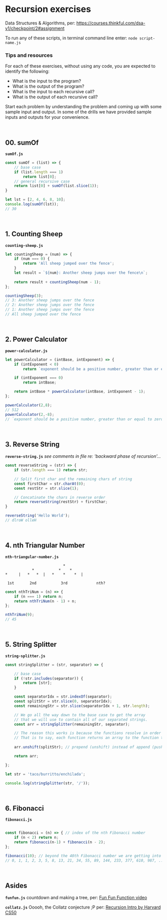 # Recursion exercises

Data Structures & Algorithms, per: https://courses.thinkful.com/dsa-v1/checkpoint/2#assignment

To run any of these scripts, in terminal command line enter: `node script-name.js`

### Tips and resources

For each of these exercises, without using any code, you are expected to identify the following:

* What is the input to the program?
* What is the output of the program?
* What is the input to each recursive call?
* What is the output of each recursive call?

Start each problem by understanding the problem and coming up with some sample input and output. In some of the drills we have provided sample inputs and outputs for your convenience.


<br />

## 00. sumOf

**`sumOf.js`**

```js
const sumOf = (list) => {
    // base case
    if (list.length === 1) 
        return list[0];
    // general recursive case
    return list[0] + sumOf(list.slice(1));
}

let lst = [2, 4, 6, 8, 10];
console.log(sumOf(lst));
// 30
```


<br />

## 1. Counting Sheep

**`counting-sheep.js`**

```js
let countingSheep = (num) => {
    if (num === 0) {
        return 'All sheep jumped over the fence';
    }
    let result = `${num}: Another sheep jumps over the fence\n`;
    
    return result + countingSheep(num - 1);
};

countingSheep(3);
// 3: Another sheep jumps over the fence
// 2: Another sheep jumps over the fence
// 1: Another sheep jumps over the fence
// All sheep jumped over the fence
```


<br />

## 2. Power Calculator

**`power-calculator.js`**

```js
let powerCalculator = (intBase, intExponent) => {
    if (intExponent < 0)
        return `exponent should be a positive number, greater than or equal to zero`

    if (intExponent === 0) 
        return intBase;

    return intBase * powerCalculator(intBase, intExponent - 1);
};

powerCalculator(2,8);
// 512
powerCalculator(2,-8);
// `exponent should be a positive number, greater than or equal to zero`
```


<br />

## 3. Reverse String

**`reverse-string.js`** _see comments in file re: 'backward phase of recursion'..._

```js
const reverseString = (str) => {
    if (str.length === 1) return str;

    // Split first char and the remaining chars of string
    const firstChar = str.charAt(0);
    const restStr = str.slice(1);

    // Concatinate the chars in reverse order
    return reverseString(restStr) + firstChar;
}

reverseString('Hello World');
// dlroW olleH
```


<br />

## 4. nth Triangular Number

**`nth-triangular-number.js`**
```
                          *
            *           *    *
*     |   *   *  |   *    *    *  |

 1st       2nd           3rd             nth?  
 ```

```js
const nthTriNum = (n) => {   
    if (n === 1) return n;
    return nthTriNum(n - 1) + n;
};

nthTriNum(9);
// 45
```



<br />

## 5. String Splitter

**`string-splitter.js`**

```js
const stringSplitter = (str, separator) => {

    // base case
    if (!str.includes(separator)) {
        return [str];
    }

    const separatorIdx = str.indexOf(separator);
    const splitStr = str.slice(0, separatorIdx);
    const remainingStr = str.slice(separatorIdx + 1, str.length);

    // We go all the way down to the base case to get the array 
    // that we will use to contain all of our separated strings.
    const arr = stringSplitter(remainingStr, separator);

    // The reason this works is because the functions resolve in order during the backward phase. 
    // That is to say, each function returns an array to the function that called it.
    
    arr.unshift(splitStr); // prepend (unshift) instead of append (push)

    return arr;

};

let str = 'taco/burritto/enchilada';

console.log(stringSplitter(str, '/'));
```

<br />

## 6. Fibonacci

**`fibonacci.js`**

```js

const fibonacci = (n) => { // index of the nth Fibonacci number
    if (n < 2) return n;
    return fibonacci(n-1) + fibonacci(n - 2);
};

fibonacci(10); // beyond the 40th Fibonacci number we are getting into BigInt territory and thus JS unable to compute quickly, if at all
// 0, 1, 1, 2, 3, 5, 8, 13, 21, 34, 55, 89, 144, 233, 377, 610, 987, ...
```


<br />

## Asides 

**`funfun.js`** countdown and making a tree, per: [Fun Fun Function video](https://www.youtube.com/watch?v=k7-N8R0-KY4&list=PL0zVEGEvSaeEd9hlmCXrk5yUyqUag-n84&index=7)

**`collatz.js`** Ooooh, the Collatz conjecture ;P per: [Recursion Intro by Harvard CS50](https://youtu.be/VrrnjYgDBEk?t=572)